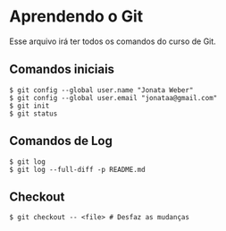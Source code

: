 # Aprendendo o Git
Esse arquivo irá ter todos os comandos do curso de Git.

## Comandos iniciais

```shell
$ git config --global user.name "Jonata Weber"
$ git config --global user.email "jonataa@gmail.com"
$ git init
$ git status
```

## Comandos de Log

```shell
$ git log
$ git log --full-diff -p README.md
```

## Checkout

```shell
$ git checkout -- <file> # Desfaz as mudanças
```
